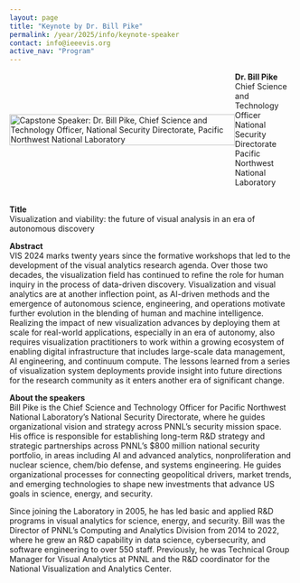 ```yaml
---
layout: page
title: "Keynote by Dr. Bill Pike"
permalink: /year/2025/info/keynote-speaker
contact: info@ieeevis.org
active_nav: "Program"
---
```


<div style="display:flex; align-items: center;">
<div class="image-container" style="">
	<img src="/year/2025/assets/carousel/bill-pike.jpg"
	alt="Capstone Speaker: Dr. Bill Pike, Chief Science and Technology Officer, National Security Directorate, Pacific Northwest National Laboratory" 
	style="height:100%; width:auto; max-height:400px; padding-right: 20px"
	/>
</div>
<div style="">
<b>Dr. Bill Pike</b><br />Chief Science and Technology Officer<br />National Security Directorate<br />Pacific Northwest National Laboratory
</div>
</div>

<br />

<p>
<b>Title</b> <br/>Visualization and viability: the future of visual analysis in an era of autonomous discovery
</p>

<p>
<b>Abstract</b><br/>
VIS 2024 marks twenty years since the formative workshops that led to the development of the visual analytics research agenda.  Over those two decades, the visualization field has continued to refine the role for human inquiry in the process of data-driven discovery.  Visualization and visual analytics are at another inflection point, as AI-driven methods and the emergence of autonomous science, engineering, and operations motivate further evolution in the blending of human and machine intelligence.  Realizing the impact of new visualization advances by deploying them at scale for real-world applications, especially in an era of autonomy, also requires visualization practitioners to work within a growing ecosystem of enabling digital infrastructure that includes large-scale data management, AI engineering, and continuum compute.   The lessons learned from a series of visualization system deployments provide insight into future directions for the research community as it enters another era of significant change.  
</p>

<p>
<b>About the speakers</b><br/>
Bill Pike is the Chief Science and Technology Officer for Pacific Northwest National Laboratory’s National Security Directorate, where he guides organizational vision and strategy across PNNL’s security mission space. His office is responsible for establishing long-term R&D strategy and strategic partnerships across PNNL’s $800 million national security portfolio, in areas including AI and advanced analytics, nonproliferation and nuclear science, chem/bio defense, and systems engineering. He guides organizational processes for connecting geopolitical drivers, market trends, and emerging technologies to shape new investments that advance US goals in science, energy, and security.
 </p>
 <p>
Since joining the Laboratory in 2005, he has led basic and applied R&D programs in visual analytics for science, energy, and security. Bill was the Director of PNNL’s Computing and Analytics Division from 2014 to 2022, where he grew an R&D capability in data science, cybersecurity, and software engineering to over 550 staff. Previously, he was Technical Group Manager for Visual Analytics at PNNL and the R&D coordinator for the National Visualization and Analytics Center.</p>
